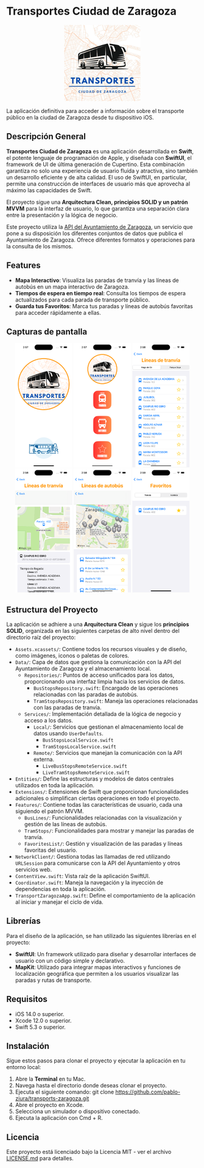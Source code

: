 # Transportes Ciudad de Zaragoza

<p align="center">
  <img src="TransportZaragoza/Assets.xcassets/AppIcon.appiconset/logo_zaragoza_transports_app.jpg" alt="Logo de Transportes Ciudad de Zaragoza" width="200">
</p>

La aplicación definitiva para acceder a información sobre el transporte público en la ciudad de Zaragoza desde tu dispositivo iOS.

## Descripción General

**Transportes Ciudad de Zaragoza** es una aplicación desarrollada en **Swift**, el potente lenguaje de programación de Apple, y diseñada con **SwiftUI**, el framework de UI de última generación de Cupertino. Esta combinación garantiza no solo una experiencia de usuario fluida y atractiva, sino también un desarrollo eficiente y de alta calidad. El uso de SwiftUI, en particular, permite una construcción de interfaces de usuario más que aprovecha al máximo las capacidades de Swift.

El proyecto sigue una **Arquitectura Clean, principios SOLID y un patrón MVVM** para la interfaz de usuario, lo que garantiza una separación clara entre la presentación y la lógica de negocio.

Este proyecto utiliza la [API del Ayuntamiento de Zaragoza](https://www.zaragoza.es/sede/servicio/urbanismo-infraestructuras/transporte-urbano), un servicio que pone a su disposición los diferentes conjuntos de datos que publica el Ayuntamiento de Zaragoza. Ofrece diferentes formatos y operaciones para la consulta de los mismos.

## Features

- **Mapa Interactivo**: Visualiza las paradas de tranvía y las líneas de autobús en un mapa interactivo de Zaragoza.
- **Tiempos de espera en tiempo real**: Consulta los tiempos de espera actualizados para cada parada de transporte público.
- **Guarda tus Favoritos**: Marca tus paradas y líneas de autobús favoritas para acceder rápidamente a ellas.

## Capturas de pantalla

<p align="center">
  <img src="TransportZaragoza/Assets.xcassets/Screeshots/screen_001.png" alt="Screenshot 01" width="150">
  <img src="TransportZaragoza/Assets.xcassets/Screeshots/screen_002.png" alt="Screenshot 02" width="150">
  <img src="TransportZaragoza/Assets.xcassets/Screeshots/screen_003.png" alt="Screenshot 03" width="150">
  <img src="TransportZaragoza/Assets.xcassets/Screeshots/screen_004.png" alt="Screenshot 04" width="150">
  <img src="TransportZaragoza/Assets.xcassets/Screeshots/screen_005.png" alt="Screenshot 05" width="150">
  <img src="TransportZaragoza/Assets.xcassets/Screeshots/screen_006.png" alt="Screenshot 06" width="150">
</p>

## Estructura del Proyecto

La aplicación se adhiere a una **Arquitectura Clean** y sigue los **principios SOLID**, organizada en las siguientes carpetas de alto nivel dentro del directorio raíz del proyecto:

- `Assets.xcassets/`: Contiene todos los recursos visuales y de diseño, como imágenes, iconos o paletas de colores.
- `Data/`: Capa de datos que gestiona la comunicación con la API del Ayuntamiento de Zaragoza y el almacenamiento local.
  - `Repositories/`: Puntos de acceso unificados para los datos, proporcionando una interfaz limpia hacia los servicios de datos.
    - `BusStopsRepository.swift`: Encargado de las operaciones relacionadas con las paradas de autobús.
    - `TramStopsRepository.swift`: Maneja las operaciones relacionadas con las paradas de tranvía.
  - `Services/`: Implementación detallada de la lógica de negocio y acceso a los datos.
    - `Local/`: Servicios que gestionan el almacenamiento local de datos usando `UserDefaults`.
      - `BusStopsLocalService.swift`
      - `TramStopsLocalService.swift`
    - `Remote/`: Servicios que manejan la comunicación con la API externa.
      - `LiveBusStopsRemoteService.swift`
      - `LiveTramStopsRemoteService.swift`
- `Entities/`: Define las estructuras y modelos de datos centrales utilizados en toda la aplicación.
- `Extensions/`: Extensiones de Swift que proporcionan funcionalidades adicionales o simplifican ciertas operaciones en todo el proyecto.
- `Features/`: Contiene todas las características de usuario, cada una siguiendo el patrón MVVM.
  - `BusLines/`: Funcionalidades relacionadas con la visualización y gestión de las líneas de autobús.
  - `TramStops/`: Funcionalidades para mostrar y manejar las paradas de tranvía.
  - `FavoritesList/`: Gestión y visualización de las paradas y líneas favoritas del usuario.
- `NetworkClient/`: Gestiona todas las llamadas de red utilizando `URLSession` para comunicarse con la API del Ayuntamiento y otros servicios web.
- `ContentView.swift`: Vista raíz de la aplicación SwiftUI.
- `Coordinator.swift`: Maneja la navegación y la inyección de dependencias en toda la aplicación.
- `TransportZaragozaApp.swift`: Define el comportamiento de la aplicación al iniciar y manejar el ciclo de vida.

## Librerías

Para el diseño de la aplicación, se han utilizado las siguientes librerías en el proyecto:

- **SwiftUI**: Un framework utilizado para diseñar y desarrollar interfaces de usuario con un código simple y declarativo.
- **MapKit**: Utilizado para integrar mapas interactivos y funciones de localización geográfica que permiten a los usuarios visualizar las paradas y rutas de transporte.

## Requisitos

- iOS 14.0 o superior.
- Xcode 12.0 o superior.
- Swift 5.3 o superior.

## Instalación

Sigue estos pasos para clonar el proyecto y ejecutar la aplicación en tu entorno local:

1. Abre la **Terminal** en tu Mac.
2. Navega hasta el directorio donde deseas clonar el proyecto.
3. Ejecuta el siguiente comando:
   git clone <https://github.com/pablo-ziura/transports-zaragoza.git>
4. Abre el proyecto en Xcode.
5. Selecciona un simulador o dispositivo conectado.
6. Ejecuta la aplicación con Cmd + R.

## Licencia

Este proyecto está licenciado bajo la Licencia MIT - ver el archivo [LICENSE.md](LICENSE.md) para detalles.
